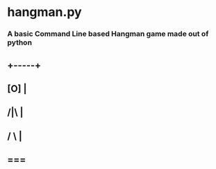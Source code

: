# hangman.py
### A basic Command Line based Hangman game made out of python
##  +-----+
## [O]    |
## /|\    |
## / \    |
##       ===
